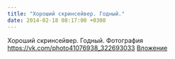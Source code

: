 ```yaml
---
title: "Хороший скринсейвер. Годный."
date: 2014-02-18 08:17:00 +0300
---
```


Хороший скринсейвер. Годный.
Фотография
<a class="vk-attach" href="https://vk.com/photo41076938_322693033">https://vk.com/photo41076938_322693033</a>
<a class="vk-attach" href="https://vk.com/photo41076938_322693033">Вложение</a>
